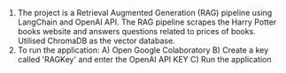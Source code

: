 1. The project is a Retrieval Augmented Generation (RAG) pipeline using LangChain and OpenAI API. The RAG pipeline scrapes the Harry Potter books website and answers questions related to prices of books. Utilised ChromaDB as the vector database.
2. To run the application:
   A) Open Google Colaboratory
   B) Create a key called 'RAGKey' and enter the OpenAI API KEY
   C) Run the application

